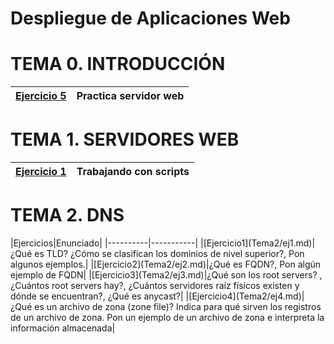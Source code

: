 # Despliegue de Aplicaciones Web

<p align="left">
</p>

<h1>TEMA 0. INTRODUCCIÓN</h1>

|[Ejercicio 5](Tema0/ejercicio5.md)|Practica servidor web |
| :- | :- |


<h1>TEMA 1. SERVIDORES WEB</h1>

|[Ejercicio 1](Tema1/ejercicio1.md)|Trabajando con scripts|
| :- | :- |


<h1>TEMA 2. DNS</h1>
|Ejercicios|Enunciado|
|----------|-----------|
|[Ejercicio1](Tema2/ej1.md)|¿Qué es TLD? ¿Cómo se clasifican los dominios de nivel superior?, Pon algunos ejemplos.|
|[Ejercicio2](Tema2/ej2.md)|¿Qué es FQDN?, Pon algún ejemplo de FQDN|
|[Ejercicio3](Tema2/ej3.md)|¿Qué son los root servers? , ¿Cuántos root servers hay?, ¿Cuántos servidores raíz físicos existen y dónde se encuentran?, ¿Qué es anycast?|
|[Ejercicio4](Tema2/ej4.md)|¿Qué es un archivo de zona (zone file)? Indica para qué sirven los registros de un archivo de zona. Pon un ejemplo de un archivo de zona e interpreta la información almacenada|
